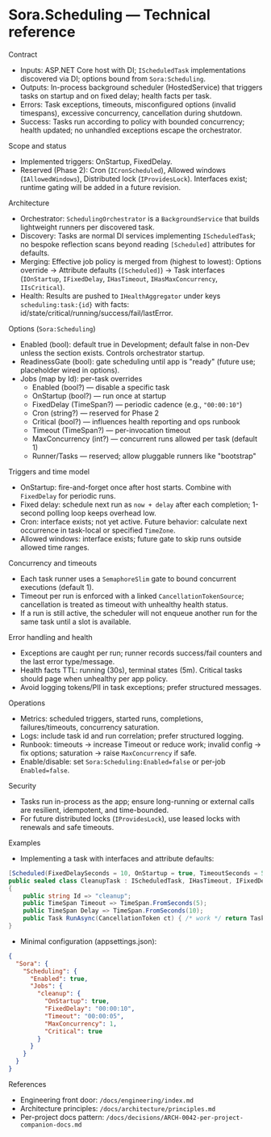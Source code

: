 # Sora.Scheduling — Technical reference

Contract
- Inputs: ASP.NET Core host with DI; `IScheduledTask` implementations discovered via DI; options bound from `Sora:Scheduling`.
- Outputs: In-process background scheduler (HostedService) that triggers tasks on startup and on fixed delay; health facts per task.
- Errors: Task exceptions, timeouts, misconfigured options (invalid timespans), excessive concurrency, cancellation during shutdown.
- Success: Tasks run according to policy with bounded concurrency; health updated; no unhandled exceptions escape the orchestrator.

Scope and status
- Implemented triggers: OnStartup, FixedDelay.
- Reserved (Phase 2): Cron (`ICronScheduled`), Allowed windows (`IAllowedWindows`), Distributed lock (`IProvidesLock`). Interfaces exist; runtime gating will be added in a future revision.

Architecture
- Orchestrator: `SchedulingOrchestrator` is a `BackgroundService` that builds lightweight runners per discovered task.
- Discovery: Tasks are normal DI services implementing `IScheduledTask`; no bespoke reflection scans beyond reading `[Scheduled]` attributes for defaults.
- Merging: Effective job policy is merged from (highest to lowest): Options override → Attribute defaults (`[Scheduled]`) → Task interfaces (`IOnStartup`, `IFixedDelay`, `IHasTimeout`, `IHasMaxConcurrency`, `IIsCritical`).
- Health: Results are pushed to `IHealthAggregator` under keys `scheduling:task:{id}` with facts: id/state/critical/running/success/fail/lastError.

Options (`Sora:Scheduling`)
- Enabled (bool): default true in Development; default false in non-Dev unless the section exists. Controls orchestrator startup.
- ReadinessGate (bool): gate scheduling until app is "ready" (future use; placeholder wired in options).
- Jobs (map by Id): per-task overrides
  - Enabled (bool?) — disable a specific task
  - OnStartup (bool?) — run once at startup
  - FixedDelay (TimeSpan?) — periodic cadence (e.g., `"00:00:10"`)
  - Cron (string?) — reserved for Phase 2
  - Critical (bool?) — influences health reporting and ops runbook
  - Timeout (TimeSpan?) — per-invocation timeout
  - MaxConcurrency (int?) — concurrent runs allowed per task (default 1)
  - Runner/Tasks — reserved; allow pluggable runners like "bootstrap"

Triggers and time model
- OnStartup: fire-and-forget once after host starts. Combine with `FixedDelay` for periodic runs.
- Fixed delay: schedule next run as `now + delay` after each completion; 1-second polling loop keeps overhead low.
- Cron: interface exists; not yet active. Future behavior: calculate next occurrence in task-local or specified `TimeZone`.
- Allowed windows: interface exists; future gate to skip runs outside allowed time ranges.

Concurrency and timeouts
- Each task runner uses a `SemaphoreSlim` gate to bound concurrent executions (default 1).
- Timeout per run is enforced with a linked `CancellationTokenSource`; cancellation is treated as timeout with unhealthy health status.
- If a run is still active, the scheduler will not enqueue another run for the same task until a slot is available.

Error handling and health
- Exceptions are caught per run; runner records success/fail counters and the last error type/message.
- Health facts TTL: running (30s), terminal states (5m). Critical tasks should page when unhealthy per app policy.
- Avoid logging tokens/PII in task exceptions; prefer structured messages.

Operations
- Metrics: scheduled triggers, started runs, completions, failures/timeouts, concurrency saturation.
- Logs: include task id and run correlation; prefer structured logging.
- Runbook: timeouts → increase Timeout or reduce work; invalid config → fix options; saturation → raise `MaxConcurrency` if safe.
- Enable/disable: set `Sora:Scheduling:Enabled=false` or per-job `Enabled=false`.

Security
- Tasks run in-process as the app; ensure long-running or external calls are resilient, idempotent, and time-bounded.
- For future distributed locks (`IProvidesLock`), use leased locks with renewals and safe timeouts.

Examples
- Implementing a task with interfaces and attribute defaults:

```csharp
[Scheduled(FixedDelaySeconds = 10, OnStartup = true, TimeoutSeconds = 5, MaxConcurrency = 1, Critical = true)]
public sealed class CleanupTask : IScheduledTask, IHasTimeout, IFixedDelay, IIsCritical
{
    public string Id => "cleanup";
    public TimeSpan Timeout => TimeSpan.FromSeconds(5);
    public TimeSpan Delay => TimeSpan.FromSeconds(10);
    public Task RunAsync(CancellationToken ct) { /* work */ return Task.CompletedTask; }
}
```

- Minimal configuration (appsettings.json):

```json
{
  "Sora": {
    "Scheduling": {
      "Enabled": true,
      "Jobs": {
        "cleanup": {
          "OnStartup": true,
          "FixedDelay": "00:00:10",
          "Timeout": "00:00:05",
          "MaxConcurrency": 1,
          "Critical": true
        }
      }
    }
  }
}
```

References
- Engineering front door: `/docs/engineering/index.md`
- Architecture principles: `/docs/architecture/principles.md`
- Per-project docs pattern: `/docs/decisions/ARCH-0042-per-project-companion-docs.md`
